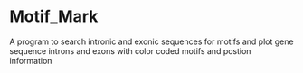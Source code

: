 # Motif_Mark
A program to search intronic and exonic sequences for motifs and plot gene sequence introns and exons with color coded motifs  and postion information
